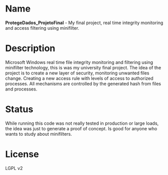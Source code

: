 
Name
====

**ProtegeDados_ProjetoFinal** -  My final project, real time integrity monitoring and access filtering using minifilter. 

Description
===========

Microsoft Windows real time file integrity monitoring and filtering using minifilter technology, this is was my university final project. 
The idea of the project is to create a new layer of security, monitoring unwanted files change. Creating a new access rule with levels of
access to authorized processes. All mechanisms are controlled by the generated hash from files and processes.

Status
======

While running this code was not really tested in production or large loads, the idea was just to generate a proof of concept.
Is good for anyone who wants to study about minifilters. 

License
=======

LGPL v2
